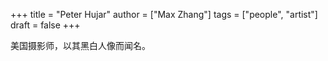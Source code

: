 +++
title = "Peter Hujar"
author = ["Max Zhang"]
tags = ["people", "artist"]
draft = false
+++

美国摄影师，以其黑白人像而闻名。
